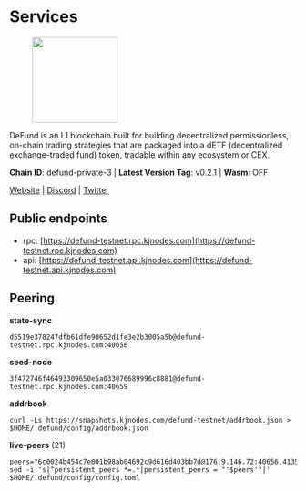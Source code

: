 # Services

<figure><img src="https://raw.githubusercontent.com/kj89/testnet_manuals/main/pingpub/logos/defund.png" width="150" alt=""><figcaption></figcaption></figure>

DeFund is an L1 blockchain built for building decentralized permissionless,  on-chain trading strategies that are packaged into a dETF (decentralized  exchange-traded fund) token, tradable within any ecosystem or CEX.

**Chain ID**: defund-private-3 | **Latest Version Tag**: v0.2.1 | **Wasm**: OFF

[Website](https://www.defund.app) | [Discord](https://discord.gg/FV26pRPZ3P) | [Twitter](https://twitter.com/defund_finance)


## Public endpoints

* rpc: [https://defund-testnet.rpc.kjnodes.com](https://defund-testnet.rpc.kjnodes.com)
* api: [https://defund-testnet.api.kjnodes.com](https://defund-testnet.api.kjnodes.com)

## Peering

**state-sync**

```
d5519e378247dfb61dfe90652d1fe3e2b3005a5b@defund-testnet.rpc.kjnodes.com:40656
```

**seed-node**

```
3f472746f46493309650e5a033076689996c8881@defund-testnet.rpc.kjnodes.com:40659
```

**addrbook**
```
curl -Ls https://snapshots.kjnodes.com/defund-testnet/addrbook.json > $HOME/.defund/config/addrbook.json
```

**live-peers** (21)
```
peers="6c0024b454c7e001b98ab04692c9d616d403bb7d@176.9.146.72:40656,4135c03053c6f02e4ca773bee42d5c7f62922566@185.217.125.238:26656,8190bf19ef96627e3b35f2039ab6aeed551fa05c@167.235.201.57:26656,b5f48558fd70799ae123bd879ce12205478be379@135.125.180.36:20756,4eb0bef7997b87086c40766193d812479238187c@217.76.55.66:26656,28f14b89d10992cff60cbe98d4cd1cf84b1d2c60@88.99.214.188:26656,2b76e96658f5e5a5130bc96d63f016073579b72d@51.91.215.40:45656,f8e7b1b8382b9d4b0c04274826a89682ad4b5bfb@62.171.143.40:26656,d04084623a4ec44fd91d46f07ba2e2d1d0638dd4@141.95.23.183:26656,0e5c41bec481ae4da0577377bc1952eb29b1e4c1@65.21.78.86:26656,d9d5f9a4ca3cb5ab7db0e6735b0ce8c246eceb6b@135.181.214.190:26656,571d81a83ec9b23f953120b51440cf160d1c04e9@176.124.223.78:26656,35b9a1c3c7a597413f4c999a9fc1e6cb0cc8b978@65.108.100.53:36656,27184beff22d064a593233bbe6b0883f9f7fc2ff@45.87.104.74:26656,e104f008f6d1227170d3b4ce1d73f0ea2068094f@84.201.162.168:26656,0544670a43be0a61c7e354bc55d32b6573dc31cf@94.131.106.79:26656,f5c51a2c40257da4524776717f91590ccad593ec@176.124.221.134:26656,f4869f02f970f222d81718a7a2fcf9b3c7b1b10c@109.123.249.189:26656,b914bb37cc8d1b7fb91579a79f7438a24d16de65@45.147.199.172:26656,d5519e378247dfb61dfe90652d1fe3e2b3005a5b@65.109.68.190:40656,9dd945f369a7aa1946e007d9547b364e69da7db8@185.192.96.140:26656"
sed -i 's|^persistent_peers *=.*|persistent_peers = "'$peers'"|' $HOME/.defund/config/config.toml
```

